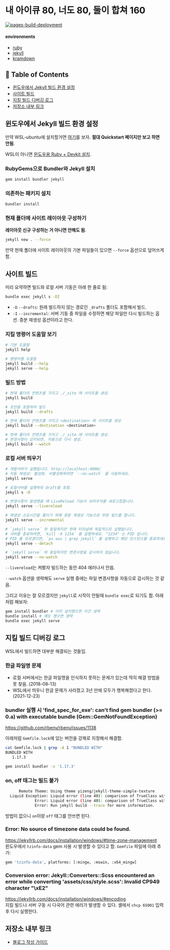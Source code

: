 # 내 아이큐 80, 너도 80, 둘이 합쳐 160

[![pages-build-deployment](https://github.com/noritersand/noritersand.github.io/actions/workflows/pages/pages-build-deployment/badge.svg?branch=main)](https://github.com/noritersand/noritersand.github.io/actions/workflows/pages/pages-build-deployment)

#### environments

- [ruby](https://www.ruby-lang.org/ko/)
- [jekyll](https://jekyllrb.com/)
- [kramdown](https://kramdown.gettalong.org/)

## 📌 Table of Contents

- [윈도우에서 Jekyll 빌드 환경 설정](#윈도우에서-Jekyll-빌드-환경-설정)
- [사이트 빌드](#사이트-빌드)
- [지킬 빌드 디버깅 로그](#지킬-빌드-디버깅-로그)
- [저장소 내부 링크](#저장소-내부-링크)

## 윈도우에서 Jekyll 빌드 환경 설정

만약 WSL-ubuntu에 설치할거면 [여기](https://jekyllrb.com/docs/installation/ubuntu/)를 보자. **절대 Quickstart 페이지만 보고 하면 안됨**.

WSL이 아니면 [윈도우용 Ruby + Devkit 설치](https://rubyinstaller.org/downloads/).

### RubyGems으로 Bundler와 Jekyll 설치

```bash
gem install bundler jekyll
```

### 의존하는 패키지 설치

```bash
bundler install
```

### 현재 폴더에 사이트 레이아웃 구성하기

**레이아웃 신규 구성하는 거 아니면 안해도 됨**.

```bash
jekyll new . --force
```

만약 현재 폴더에 사이트 레이아웃의 기본 파일들이 있으면 `--force` 옵션으로 덮어쓰게 함.

## 사이트 빌드

미리 요약하면 빌드와 로컬 서버 기동은 아래 한 줄로 됨:

```bash
bundle exec jekyll s -DI
```

- `-D` `--drafts`: 원래 빌드하지 않는 경로인 `_drafts` 폴더도 포함해서 빌드.
- `-I` `--incremental`: 서버 기동 중 파일을 수정하면 해당 파일만 다시 빌드하는 옵션. 증분 재생성 옵션이라고 한다.

### 지킬 명령어 도움말 보기

```bash
# 기본 도움말
jekyll help

# 명령어별 도움말
jekyll build --help
jekyll serve --help
```

### 빌드 방법

```bash
# 현재 폴더의 컨텐츠를 가지고 ./_site 에 사이트를 생성.
jekyll build

# 초안을 포함하여 빌드
jekyll build --drafts

# 현재 폴더의 컨텐츠를 가지고 <destination> 에 사이트를 생성
jekyll build --destination <destination>

# 현재 폴더의 컨텐츠를 가지고 ./_site 에 사이트를 생성.
# 변경사항이 감지되면, 자동으로 다시 생성.
jekyll build --watch
```

### 로컬 서버 띄우기

```bash
# 개발서버가 실행됩니다. http://localhost:4000/
# 자동 재생성: 활성화. 비활성화하려면 `--no-watch` 를 사용하세요.
jekyll serve

# 로컬서버를 실행하되 draft를 포함.
jekyll s -D

# 변경사항이 발생했을 때 LiveReload 기능이 브라우저를 새로고침합니다.
jekyll serve --livereload

# 재생성 소요시간을 줄이기 위해 증분 재생성 기능으로 부분 빌드를 합니다.
jekyll serve --incremental

# `jekyll serve` 와 동일하지만 현재 터미널에 독립적으로 실행됩니다.
# 서버를 종료하려면, `kill -9 1234` 를 실행하세요. "1234" 는 PID 입니다.
# PID 를 모르겠다면, `ps aux | grep jekyll` 를 실행하고 해당 인스턴스를 종료하세요
jekyll serve --detach

# `jekyll serve` 와 동일하지만 변경사항을 감시하지 않습니다.
jekyll serve --no-watch
```

`--livereload`는 켜봤자 빌드하는 동안 404 에러나서 안씀.

`--watch` 옵션을 생략해도 `serve` 실행 중에는 파일 변경사항을 자동으로 감시하는 것 같음.

그리고 이유는 잘 모르겠지만 `jekyll`로 시작이 안될때 `bundle exec`로 되기도 함. 아래처럼 해보자:

```bash
gem install bundler # 이미 설치했으면 이건 생략
bundle install # 얘도 했으면 생략
bundle exec jekyll serve
```

## 지킬 빌드 디버깅 로그

WSL에서 빌드하면 대부분 해결되는 것들임.

### 한글 파일명 문제

- 로컬 서버에서는 한글 파일명을 인식하지 못하는 문제가 있는데 딱히 해결 방법을 못 찾음. (2018-08-13)
- WSL에서 띄우니 한글 문제가 사라졌고 3년 만에 모두가 행복해졌다고 한다. (2021-12-23)

### bundler 실행 시 'find_spec_for_exe': can't find gem bundler (>= 0.a) with executable bundle (Gem::GemNotFoundException)

https://github.com/rbenv/rbenv/issues/1138  

아래처럼 `Gemfile.lock`에 있는 버전을 강제로 지정해서 해결함.

```bash
cat Gemfile.lock | grep -A 1 "BUNDLED WITH"
BUNDLED WITH
   1.17.3

gem install bundler -v '1.17.3'
```

### on, off 태그는 빌드 불가

```bash
      Remote Theme: Using theme yizeng/jekyll-theme-simple-texture
  Liquid Exception: Liquid error (line 40): comparison of TrueClass with String failed in /_layouts/post.html
             Error: Liquid error (line 40): comparison of TrueClass with String failed
             Error: Run jekyll build --trace for more information.
```

방법이 없으니 `on`이랑 `off` 태그를 안쓰면 된다.

### Error:  No source of timezone data could be found.

https://jekyllrb.com/docs/installation/windows/#time-zone-management  
윈도우에서 `tzinfo-data` gem 사용 시 발생할 수 있다고 함. `Gemfile` 파일에 아래 추가:

```bash
gem 'tzinfo-data', platforms: [:mingw, :mswin, :x64_mingw]
```

### Conversion error: Jekyll::Converters::Scss encountered an error while converting 'assets/css/style.scss': Invalid CP949 character "\xE2"

https://jekyllrb.com/docs/installation/windows/#encoding  
지킬 빌드나 서버 구동 시 다국어 관련 에러가 발생할 수 있다. 셸에서 `chcp 65001` 입력 후 다시 실행한다.

## 저장소 내부 링크

- [블로그 작성 가이드](docs/guide-and-rules.md)
